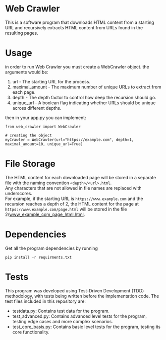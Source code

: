 # Web Crawler
This is a software program that downloads HTML content from a starting URL and recursively extracts HTML content from URLs found in the resulting pages. 

# Usage
in order to run Web Crawler you must create a WebCrawler object.
the arguments would be:
1. url - The starting URL for the process.
2. maximal_amount - The maximum number of unique URLs to extract from each page.
3. depth - The depth factor to control how deep the recursion should go.
4. unique_url - A boolean flag indicating whether URLs should be unique across different depths.

then in your app.py you can implement:
```
from web_crawler import WebCrawler

# creating the object
myCrawler = WebCrawler(url="https://example.com", depth=1, maximal_amount=10, unique_url=True)
```

# File Storage
The HTML content for each downloaded page will be stored in a separate file with the naming convention `<depth>/<url>.html`. <br>
Any characters that are not allowed in file names are replaced with underscores.<br> For example, if the starting URL is `https://www.example.com` and the recursion reaches a depth of 2, the HTML content for the page at `https://www.example.com/page.html` will be stored in the file 2/www_example_com_page_html.html.

# Dependencies
Get all the program dependencies by running
```
pip install -r requirments.txt
```
# Tests
This program was developed using Test-Driven Development (TDD) methodology, with tests being written before the implementation code. The test files included in this repository are:
- testdata.py: Contains test data for the program.
-  test_advanced.py: Contains advanced level tests for the program, testing edge cases and more complex scenarios.
- test_core_basis.py: Contains basic level tests for the program, testing its core functionality.

